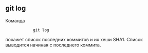 ## git log

Команда 
```bash=
            git log
```
покажет список последних коммитов и их хеши SHA1. Список выводится начиная с последнего коммита.